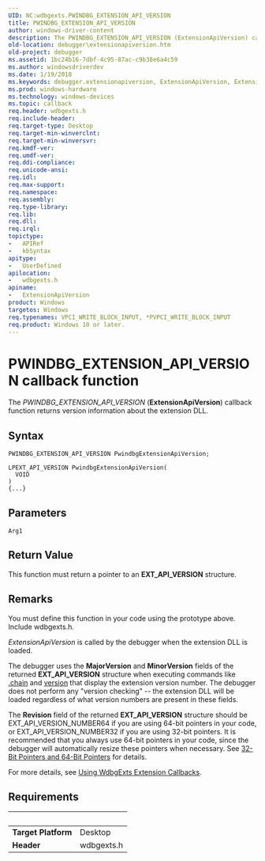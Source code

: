 ```yaml
---
UID: NC:wdbgexts.PWINDBG_EXTENSION_API_VERSION
title: PWINDBG_EXTENSION_API_VERSION
author: windows-driver-content
description: The PWINDBG_EXTENSION_API_VERSION (ExtensionApiVersion) callback function returns version information about the extension DLL.
old-location: debugger\extensionapiversion.htm
old-project: debugger
ms.assetid: 1bc24b16-7dbf-4c95-87ac-c9b38e6a4c59
ms.author: windowsdriverdev
ms.date: 1/19/2018
ms.keywords: debugger.extensionapiversion, ExtensionApiVersion, ExtensionApiVersion callback function [Windows Debugging], ExtensionApiVersion, PWINDBG_EXTENSION_API_VERSION, PWINDBG_EXTENSION_API_VERSION, wdbgexts/ExtensionApiVersion, WdbgExts_Callbacks_1aa063c9-a47d-4c18-a643-007f635b8cff.xml
ms.prod: windows-hardware
ms.technology: windows-devices
ms.topic: callback
req.header: wdbgexts.h
req.include-header: 
req.target-type: Desktop
req.target-min-winverclnt: 
req.target-min-winversvr: 
req.kmdf-ver: 
req.umdf-ver: 
req.ddi-compliance: 
req.unicode-ansi: 
req.idl: 
req.max-support: 
req.namespace: 
req.assembly: 
req.type-library: 
req.lib: 
req.dll: 
req.irql: 
topictype:
-	APIRef
-	kbSyntax
apitype:
-	UserDefined
apilocation:
-	wdbgexts.h
apiname:
-	ExtensionApiVersion
product: Windows
targetos: Windows
req.typenames: VPCI_WRITE_BLOCK_INPUT, *PVPCI_WRITE_BLOCK_INPUT
req.product: Windows 10 or later.
---
```



# PWINDBG_EXTENSION_API_VERSION callback function
The <i>PWINDBG_EXTENSION_API_VERSION</i> (<b>ExtensionApiVersion</b>) callback function returns version information about the extension DLL.

## Syntax

```
PWINDBG_EXTENSION_API_VERSION PwindbgExtensionApiVersion;

LPEXT_API_VERSION PwindbgExtensionApiVersion(
  VOID 
)
{...}
```

## Parameters

`Arg1`




## Return Value

This function must return a pointer to an <b>EXT_API_VERSION</b> structure.

## Remarks

You must define this function in your code using the prototype above. Include wdbgexts.h.

<i>ExtensionApiVersion</i> is called by the debugger when the extension DLL is loaded.

The debugger uses the <b>MajorVersion</b> and <b>MinorVersion</b> fields of the returned <b>EXT_API_VERSION</b> structure when executing commands like <a href="https://msdn.microsoft.com/73139b02-265a-424d-9de8-f4f3736e62db">.chain</a> and <a href="https://msdn.microsoft.com/library/windows/hardware/dn973197">version</a> that display the extension version number. The debugger does not perform any "version checking" -- the extension DLL will be loaded regardless of what version numbers are present in these fields.

The <b>Revision</b> field of the returned <b>EXT_API_VERSION</b> structure should be EXT_API_VERSION_NUMBER64 if you are using 64-bit pointers in your code, or EXT_API_VERSION_NUMBER32 if you are using 32-bit pointers. It is recommended that you always use 64-bit pointers in your code, since the debugger will automatically resize these pointers when necessary. See <a href="https://msdn.microsoft.com/library/windows/hardware/ff537780">32-Bit Pointers and 64-Bit Pointers</a> for details.

For more details, see <a href="https://msdn.microsoft.com/library/windows/hardware/ff560220">Using WdbgExts Extension Callbacks</a>.

## Requirements
| &nbsp; | &nbsp; |
| ---- |:---- |
| **Target Platform** | Desktop |
| **Header** | wdbgexts.h |